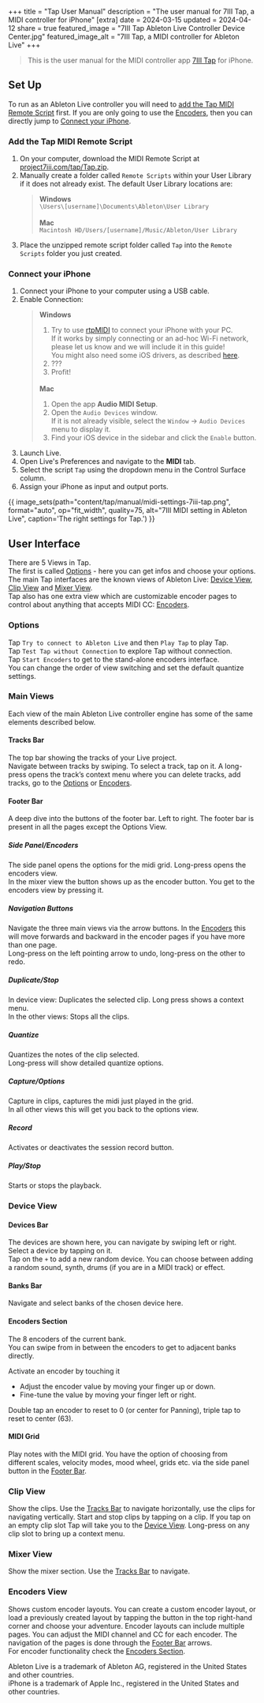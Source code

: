 +++
title = "Tap User Manual"
description = "The user manual for 7III Tap, a MIDI controller for iPhone"
[extra]
date = 2024-03-15
updated = 2024-04-12
share = true
featured_image = "7III Tap Ableton Live Controller Device Center.jpg"
featured_image_alt = "7III Tap, a MIDI controller for Ableton Live"
+++
>This is the user manual for the MIDI controller app [7III Tap](/tap) for iPhone.


## Set Up
To run as an Ableton Live controller you will need to [add the Tap MIDI Remote Script](#add-the-tap-midi-remote-script) first. If you are only going to use the [Encoders](#encoders-view), then you can directly jump to [Connect your iPhone](#connect-your-iphone).

### Add the Tap MIDI Remote Script
<ol>
<li>On your computer, download the MIDI Remote Script at <a href="/tap/Tap.zip" download>project7iii.com/tap/Tap.zip</a>.</li>
<li>Manually create a folder called <code>Remote Scripts</code> within your User Library if it does not already exist. The default User Library locations are:
 <blockquote class="list_block">
 <strong>Windows</strong><br><code>\Users\[username]\Documents\Ableton\User Library</code>
 <br>
 <br><strong>Mac</strong><br><code>Macintosh HD/Users/[username]/Music/Ableton/User Library</code>
 </blockquote>
 </li>
<li>Place the unzipped remote script folder called <code>Tap</code> into the <code>Remote Scripts</code> folder you just created.</li>
</ol>


### Connect your iPhone
<ol>
<li>Connect your iPhone to your computer using a USB cable.</li>
<li>Enable Connection:</li>
<blockquote class="list_block">
<strong>Windows</strong>
<ol>
<li>Try to use <a href="https://www.tobias-erichsen.de/software/rtpmidi.html">rtpMIDI</a> to connect your iPhone with your PC.<br>
If it works by simply connecting or an ad-hoc Wi-Fi network, please let us know and we will include it in this guide!<br>
You might also need some iOS drivers, as described <a href="https://www.copytrans.net/support/install-iphone-ipod-touch-and-ipad-drivers-without-installing-itunes/">here</a>.</li>
<li>???</li>
<li>Profit!</li>
</ol>
<br>
<strong>Mac</strong>
<ol>
<li>Open the app <strong>Audio MIDI Setup</strong>.</li>
<li>Open the <code>Audio Devices</code> window.<br>
If it is not already visible, select the <code>Window</code> → <code>Audio Devices</code> menu to display it.</li>
<li>Find your iOS device in the sidebar and click the <code>Enable</code> button.</li>
</ol>
</blockquote>
<li>Launch Live.</li>
<li>Open Live&#39;s Preferences and navigate to the <strong>MIDI</strong> tab.</li>
<li>Select the script <code>Tap</code> using the dropdown menu in the Control Surface column.</li>
<li>Assign your iPhone as input and output ports.</li>
</ol>

{{ image_sets(path="content/tap/manual/midi-settings-7iii-tap.png", format="auto", op="fit_width", quality=75, alt="7III MIDI setting in Ableton Live", caption='The right settings for Tap.') }}

## User Interface
There are 5 Views in Tap.  
The first is called [Options](#options) - here you can get infos and choose your options.  
The main Tap interfaces are the known views of Ableton Live: [Device View](#device-view), [Clip View](#clip-view) and [Mixer View](#mixer-view).  
Tap also has one extra view which are customizable encoder pages to control about anything that accepts MIDI CC: [Encoders](#encoders-view).

### Options
Tap `Try to connect to Ableton Live` and then `Play Tap` to play Tap.  
Tap `Test Tap without Connection` to explore Tap without connection.  
Tap `Start Encoders` to get to the stand-alone encoders interface.  
You can change the order of view switching and set the default quantize settings.

### Main Views
Each view of the main Ableton Live controller engine has some of the same elements described below.

#### Tracks Bar
The top bar showing the tracks of your Live project.  
Navigate between tracks by swiping. To select a track, tap on it. A long-press opens the track’s context menu where you can delete tracks, add tracks, go to the [Options](#options) or [Encoders](#encoders-view).

#### Footer Bar
A deep dive into the buttons of the footer bar. Left to right. The footer bar is present in all the pages except the Options View.

##### Side Panel/Encoders
The side panel opens the options for the midi grid. Long-press opens the encoders view.  
In the mixer view the button shows up as the encoder button. You get to the encoders view by pressing it.

##### Navigation Buttons
Navigate the three main views via the arrow buttons. In the [Encoders](#encoders-view) this will move forwards and backward in the encoder pages if you have more than one page.  
Long-press on the left pointing arrow to undo, long-press on the other to redo.

##### Duplicate/Stop
In device view: Duplicates the selected clip. Long press shows a context menu.  
In the other views: Stops all the clips.

##### Quantize
Quantizes the notes of the clip selected.  
Long-press will show detailed quantize options.

##### Capture/Options
Capture in clips, captures the midi just played in the grid.  
In all other views this will get you back to the options view.

##### Record
Activates or deactivates the session record button.

##### Play/Stop
Starts or stops the playback.

### Device View
#### Devices Bar
The devices are shown here, you can navigate by swiping left or right. Select a device by tapping on it.  
Tap on the `+` to add a new random device. You can choose between adding a random sound, synth, drums (if you are in a MIDI track) or effect.

#### Banks Bar
Navigate and select banks of the chosen device here.

#### Encoders Section
The 8 encoders of the current bank.  
You can swipe from in between the encoders to get to adjacent banks directly.

<div>Activate an encoder by touching it<br>
<ul>
<li>Adjust the encoder value by moving your finger up or down.</li>
<li>Fine-tune the value by moving your finger left or right.</li>
</ul></div>

Double tap an encoder to reset to 0 (or center for Panning), triple tap to reset to center (63).

#### MIDI Grid
Play notes with the MIDI grid. You have the option of choosing from different scales, velocity modes, mood wheel, grids etc. via the side panel button in the [Footer Bar](#footer-bar).

### Clip View
Show the clips. Use the [Tracks Bar](#tracks-bar) to navigate horizontally, use the clips for navigating vertically. Start and stop clips by tapping on a clip. If you tap on an empty clip slot Tap will take you to the [Device View](#device-view). Long-press on any clip slot to bring up a context menu.

### Mixer View
Show the mixer section. Use the [Tracks Bar](#tracks-bar) to navigate.

### Encoders View
Shows custom encoder layouts. You can create a custom encoder layout, or load a previously created layout by tapping the button in the top right-hand corner and choose your adventure. Encoder layouts can include multiple pages. You can adjust the MIDI channel and CC for each encoder. The navigation of the pages is done through the [Footer Bar](#footer-bar) arrows.  
For encoder functionality check the [Encoders Section](#encoders-section).




<div class="footnote-definition"><p>Ableton Live is a trademark of Ableton AG, registered in the United States and other countries.
<br>iPhone is a trademark of Apple Inc., registered in the United States and other countries.</p></div>